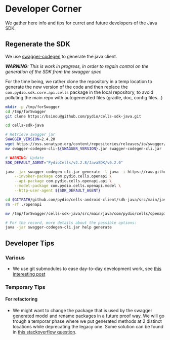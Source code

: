 # Developer Corner

We gather here info and tips for curret and future developers of the Java SDK.

## Regenerate the SDK

We use [swagger-codegen](https://swagger.io/docs/open-source-tools/swagger-codegen/) to generate the java client.

_**WARNING:** This is work in progress, in order to regain control on the generation of the SDK from the swagger spec_

For the time being, we rather clone the repository in a temp location to generate the new version of the code and then replace the `com.pydio.sdk.core.api.cells` package in the local repository, to avoid polluting the main repo with autogenerated files (gradle, doc, config files...)

```sh
mkdir -p /tmp/forSwagger
cd /tmp/forSwagger
git clone https://bsinou@github.com/pydio/cells-sdk-java.git

cd cells-sdk-java

# Retrieve swagger jar
SWAGGER_VERSION=2.4.20
wget https://oss.sonatype.org/content/repositories/releases/io/swagger/swagger-codegen-cli/${SWAGGER_VERSION}/swagger-codegen-cli-${SWAGGER_VERSION}.jar
mv swagger-codegen-cli-${SWAGGER_VERSION}.jar swagger-codegen-cli.jar

# WARNING: Update
SDK_DEFAULT_AGENT="PydioCells/v2.2.8/JavaSDK/v0.2.0"

java -jar swagger-codegen-cli.jar generate -l java -i https://raw.githubusercontent.com/pydio/cells/stable/common/proto/rest/rest.swagger.json \
    --invoker-package com.pydio.cells.openapi \
    --api-package com.pydio.cells.openapi.api \
    --model-package com.pydio.cells.openapi.model \
    --http-user-agent ${SDK_DEFAULT_AGENT}

cd $GITPATH/github.com/pydio/cells-android-client/sdk-java/src/main/java/com/pydio/cells/
rm -rf ./openapi

mv /tmp/forSwagger/cells-sdk-java/src/main/java/com/pydio/cells/openapi .

# For the record, more details about the possible options:
java -jar swagger-codegen-cli.jar help generate
```

## Developer Tips

### Various

- We use git submodules to ease day-to-day development work, see [this interesting post](https://blog.bitsrc.io/how-to-utilize-submodules-within-git-repos-5dfdd1c62d09)

### Temporary Tips

#### For refactoring

- We might want to change the package that is used by the swagger generated model and rename packages in a future proof way. We will go trough a temporar phase where we put generated methods at 2 distinct locations while deprecating the legacy one. Some solution can be found in [this stackoverflow question](https://stackoverflow.com/questions/5074454/what-is-the-clearest-way-to-deprecate-a-package-in-java).
